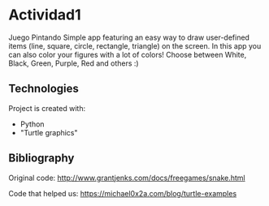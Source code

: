 # Actividad1
 Juego Pintando
 Simple app featuring an easy way to draw user-defined items (line, square, circle, rectangle, triangle) on the screen. 
 In this app you can also color your figures with a lot of colors! Choose between White, Black, Green, Purple, Red and others :)
 
## Technologies
Project is created with:
* Python
* "Turtle graphics"

## Bibliography
Original code:
http://www.grantjenks.com/docs/freegames/snake.html

Code that helped us:
https://michael0x2a.com/blog/turtle-examples
